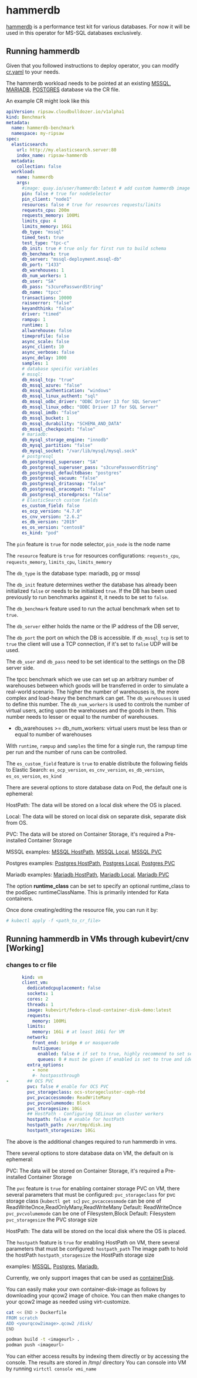 # hammerdb

[hammerdb](https://www.hammerdb.com/) is a performance test kit for various databases. For now it will be used in this operator for MS-SQL databases exclusively.

## Running hammerdb

Given that you followed instructions to deploy operator,
you can modify [cr.yaml](../resources/crds/hammerdb_crds/ripsaw_v1alpha1_hammerdb_cr.yaml) to your needs.

The hammerdb workload needs to be pointed at an existing [MSSQL](../resources/crds/hammerdb_crds/mssql/ripsaw_v1alpha1_hammerdb_mssql_cr.yaml), [MARIADB](../resources/crds/hammerdb_crds/mariadb/ripsaw_v1alpha1_hammerdb_mariadb_cr.yaml), [POSTGRES](../resources/crds/hammerdb_crds/postgres/ripsaw_v1alpha1_hammerdb_postgres_cr.yaml) database via the CR file.

An example CR might look like this

```yaml
apiVersion: ripsaw.cloudbulldozer.io/v1alpha1
kind: Benchmark
metadata:
  name: hammerdb-benchmark
  namespace: my-ripsaw
spec:
  elasticsearch:
    url: http://my.elasticsearch.server:80
    index_name: ripsaw-hammerdb
  metadata:
    collection: false
  workload:
    name: hammerdb
    args:
      #image: quay.io/user/hammerdb:latest # add custom hammerdb image
      pin: false # true for nodeSelector
      pin_client: "node1"
      resources: false # true for resources requests/limits
      requests_cpu: 200m
      requests_memory: 100Mi
      limits_cpu: 4
      limits_memory: 16Gi
      db_type: "mssql"
      timed_test: true
      test_type: "tpc-c"
      db_init: true # true only for first run to build schema
      db_benchmark: true
      db_server: "mssql-deployment.mssql-db"
      db_port: "1433"
      db_warehouses: 1
      db_num_workers: 1
      db_user: "SA"
      db_pass: "s3curePasswordString"
      db_name: "tpcc"
      transactions: 10000
      raiseerror: "false"
      keyandthink: "false"
      driver: "timed"
      rampup: 1
      runtime: 1
      allwarehouse: false
      timeprofile: false
      async_scale: false
      async_client: 10
      async_verbose: false
      async_delay: 1000
      samples: 1
      # database specific variables
      # mssql:
      db_mssql_tcp: "true"
      db_mssql_azure: "false"
      db_mssql_authentication: "windows"
      db_mssql_linux_authent: "sql"
      db_mssql_odbc_driver: "ODBC Driver 13 for SQL Server"
      db_mssql_linux_odbc: "ODBC Driver 17 for SQL Server"
      db_mssql_imdb: "false"
      db_mssql_bucket: 1
      db_mssql_durability: "SCHEMA_AND_DATA"
      db_mssql_checkpoint: "false"
      # mariadb:
      db_mysql_storage_engine: "innodb"
      db_mysql_partition: "false"
      db_mysql_socket: "/var/lib/mysql/mysql.sock"
      # postgresql
      db_postgresql_superuser: "SA"
      db_postgresql_superuser_pass: "s3curePasswordString"
      db_postgresql_defaultdbase: "postgres"
      db_postgresql_vacuum: "false"
      db_postgresql_dritasnap: "false"
      db_postgresql_oracompat: "false"
      db_postgresql_storedprocs: "false"
      # ElasticSearch custom fields
      es_custom_field: false
      es_ocp_version: "4.7.0"
      es_cnv_version: "2.6.2"
      es_db_version: "2019"
      es_os_version: "centos8"
      es_kind: "pod"
```
The `pin` feature is `true` for node selector, `pin_node` is the node name

The `resource` feature is `true` for resources configurations: `requests_cpu`, `requests_memory`, `limits_cpu`, `limits_memory`

The `db_type` is the database type: mariadb, pg or mssql

The `db_init` feature determines wether the database has already been initialized `false` or needs to be initialized `true`. If the DB has been used previously to run benchmarks against it, it needs to be set to `false`.

The `db_benchmark` feature used to run the actual benchmark when set to `true`. 

The `db_server` either holds the name or the IP address of the DB server, 

The `db_port` the port on which the DB is accessible. If `db_mssql_tcp` is set to `true` the client will use a TCP connection, if it's set to `false` UDP will be used.

The `db_user` and `db_pass` need to be set identical to the settings on the DB server side. 

The tpcc benchmark which we use can set up an arbitrary number of warehouses between which goods will be transferred in order to simulate a real-world scenario. The higher the number of warehouses is, the more complex and load-heavy the benchmark can get. 
The `db_warehouses` is used to define this number. 
The `db_num_workers` is used to controls the number of virtual users, acting upon the warehouses and the goods in them. This number needs to lesser or equal to the number of warehouses.
* db_warehouses >= db_num_workers: virtual users must be less than or equal to number of warehouses

With `runtime`, `rampup` and `samples` the time for a single run, the rampup time per run and the number of runs can be controlled. 

The `es_custom_field` feature is `true` to enable distribute the following fields to Elastic Search: `es_ocp_version`, `es_cnv_version`, `es_db_version`, `es_os_version`, `es_kind`

There are several options to store database data on Pod, the default one is ephemeral:

HostPath: The data will be stored on a local disk where the OS is placed.

Local: The data will be stored on local disk on separate disk, separate disk from OS. 

PVC: The data will be stored on Container Storage, it's required a Pre-installed Container Storage

MSSQL examples:
[MSSQL HostPath](../resources/crds/hammerdb_crds/mssql/ripsaw_v1alpha1_hammerdb_mssql_server_hostpath.yaml),
[MSSQL Local](../resources/crds/hammerdb_crds/mssql/ripsaw_v1alpha1_hammerdb_mssql_server_local.yaml),
[MSSQL PVC](../resources/crds/hammerdb_crds/mssql/ripsaw_v1alpha1_hammerdb_mssql_server_pvc.yaml)

Postgres examples:
[Postgres HostPath](../resources/crds/hammerdb_crds/postgres/ripsaw_v1alpha1_hammerdb_postgres_server_hostpath.yaml),
[Postgres Local](../resources/crds/hammerdb_crds/postgres/ripsaw_v1alpha1_hammerdb_postgres_server_local.yaml),
[Postgres PVC](../resources/crds/hammerdb_crds/postgres/ripsaw_v1alpha1_hammerdb_postgres_server_pvc.yaml)

Mariadb examples:
[Mariadb HostPath](../resources/crds/hammerdb_crds/mariadb/ripsaw_v1alpha1_hammerdb_mariadb_server_hostpath.yaml),
[Mariadb Local](../resources/crds/hammerdb_crds/mariadb/ripsaw_v1alpha1_hammerdb_mariadb_server_local.yaml),
[Mariadb PVC](../resources/crds/hammerdb_crds/mariadb/ripsaw_v1alpha1_hammerdb_mariadb_server_pvc.yaml)


The option **runtime_class** can be set to specify an optional
runtime_class to the podSpec runtimeClassName.  This is primarily
intended for Kata containers.

Once done creating/editing the resource file, you can run it by:

```bash
# kubectl apply -f <path_to_cr_file>
```

## Running hammerdb in VMs through kubevirt/cnv [Working]


### changes to cr file

```yaml
      kind: vm
      client_vm:
        dedicatedcpuplacement: false
        sockets: 1
        cores: 2
        threads: 1
        image: kubevirt/fedora-cloud-container-disk-demo:latest
        requests:
          memory: 100Mi
        limits:
          memory: 16Gi # at least 16Gi for VM
        network:
          front_end: bridge # or masquerade
          multiqueue:
            enabled: false # if set to true, highly recommend to set selinux to permissive on the nodes where the vms would be scheduled
            queues: 0 # must be given if enabled is set to true and ideally should be set to vcpus ideally so sockets*threads*cores, your image must've ethtool installed
        extra_options:
          - none
          #- hostpassthrough
-       ## OCS PVC
        pvc: false # enable for OCS PVC
        pvc_storageclass: ocs-storagecluster-ceph-rbd
        pvc_pvcaccessmode: ReadWriteMany
        pvc_pvcvolumemode: Block
        pvc_storagesize: 10Gi
        ## HostPath - Configuring SELinux on cluster workers
        hostpath: false # enable for hostPath
        hostpath_path: /var/tmp/disk.img
        hostpath_storagesize: 10Gi
```

The above is the additional changes required to run hammerdb in vms.

There several options to store database data on VM, the default on is ephemeral:

PVC: The data will be stored on Container Storage, it's required a Pre-installed Container Storage

The `pvc` feature is `true` for enabling container storage PVC on VM, 
there several parameters that must be configured: 
`pvc_storageclass` for pvc storage class (`kubectl get sc`)
`pvc_pvcaccessmode` can be one of ReadWriteOnce,ReadOnlyMany,ReadWriteMany Default: ReadWriteOnce
`pvc_pvcvolumemode` can be one of Filesystem,Block Default: Filesystem
`pvc_storagesize` the PVC storage size

HostPath: The data will be stored on the local disk where the OS is placed.

The `hostpath` feature is `true` for enabling HostPath on VM, 
there several parameters that must be configured: 
`hostpath_path` The image path to hold the hostPath 
`hostpath_storagesize` the HostPath storage size

examples:
[MSSQL](../resources/crds/hammerdb_crds/mssql/ripsaw_v1alpha1_hammerdb_mssql_vm.yaml),
[Postgres](../resources/crds/hammerdb_crds/postgres/ripsaw_v1alpha1_hammerdb_postgres_vm.yaml),
[Mariadb](../resources/crds/hammerdb_crds/mariadb/ripsaw_v1alpha1_hammerdb_mariadb_vm.yaml),


Currently, we only support images that can be used as [containerDisk](https://docs.openshift.com/container-platform/4.6/virt/virtual_machines/virtual_disks/virt-using-container-disks-with-vms.html#virt-preparing-container-disk-for-vms_virt-using-container-disks-with-vms).

You can easily make your own container-disk-image as follows by downloading your qcow2 image of choice.
You can then make changes to your qcow2 image as needed using virt-customize.

```bash
cat << END > Dockerfile
FROM scratch
ADD <yourqcow2image>.qcow2 /disk/
END

podman build -t <imageurl> .
podman push <imageurl>
```

You can either access results by indexing them directly or by accessing the console.
The results are stored in /tmp/ directory
You can console into VM by running `virtctl console vmi_name`
